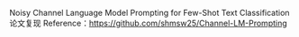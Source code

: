 Noisy Channel Language Model Prompting for Few-Shot Text Classification论文复现
Reference：https://github.com/shmsw25/Channel-LM-Prompting
